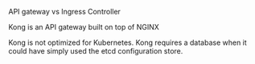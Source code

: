 API gateway vs Ingress Controller

Kong is an API gateway built on top of NGINX

Kong is not optimized for Kubernetes. Kong requires a database when it could have simply used the etcd configuration store.
